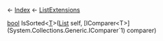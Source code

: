 ← [Index](Api-Index) ← [ListExtensions](System.Collections.Generic.ListExtensions)

[bool](System.Boolean) IsSorted<T><[T]()>([List<T>](System.Collections.Generic.List`1) self, [IComparer<T>](System.Collections.Generic.IComparer`1) comparer)

